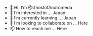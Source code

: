 - 👋 Hi, I’m @GhostofAndromeda
- 👀 I’m interested in ... Japan
- 🌱 I’m currently learning ... Japan
- 💞️ I’m looking to collaborate on ... Here
- 📫 How to reach me ... Here

<!---
GhostofAndromeda/GhostofAndromeda is a ✨ special ✨ repository because its `README.md` (this file) appears on your GitHub profile.
You can click the Preview link to take a look at your changes.
--->
